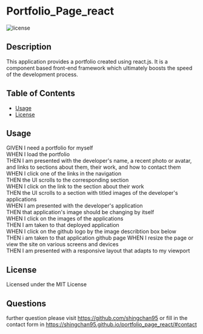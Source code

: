 # Portfolio_Page_react

![license](https://img.shields.io/badge/license-MLT%20license-green)

## Description
This application provides a portfolio created using react.js. It is a component based front-end framework which ultimately boosts the speed of the development process.

## Table of Contents
- [Usage](#usage)
- [License](#license)

## Usage
GIVEN I need a portfolio for myself  
WHEN I load the portfolio  
THEN I am presented with the developer's name, a recent photo or avatar, and links to sections about them, their work, and how to contact them  
WHEN I click one of the links in the navigation  
THEN the UI scrolls to the corresponding section  
WHEN I click on the link to the section about their work  
THEN the UI scrolls to a section with titled images of the developer's applications  
WHEN I am presented with the developer's application  
THEN that application's image should be changing by itself  
WHEN I click on the images of the applications  
THEN I am taken to that deployed application  
WHEN I click on the github logo by the image describtion box below  
THEN i am taken to that application github page 
WHEN I resize the page or view the site on various screens and devices  
THEN I am presented with a responsive layout that adapts to my viewport  

## License
Licensed under the MIT License


## Questions

further question please visit https://github.com/shingchan95 or fill in the contact form in https://shingchan95.github.io/portfolio_page_react/#contact
